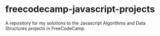 # freecodecamp-javascript-projects
A repository for my solutions to the Javascript Algorithms and Data Structures projects in FreeCodeCamp.
